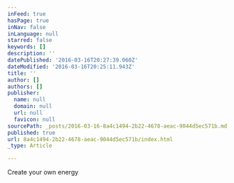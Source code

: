 ```yaml
---
inFeed: true
hasPage: true
inNav: false
inLanguage: null
starred: false
keywords: []
description: ''
datePublished: '2016-03-16T20:27:39.060Z'
dateModified: '2016-03-16T20:25:11.943Z'
title: ''
author: []
authors: []
publisher:
  name: null
  domain: null
  url: null
  favicon: null
sourcePath: _posts/2016-03-16-8a4c1494-2b22-4678-aeac-9044d5ec571b.md
published: true
url: 8a4c1494-2b22-4678-aeac-9044d5ec571b/index.html
_type: Article

---
```

Create your own energy